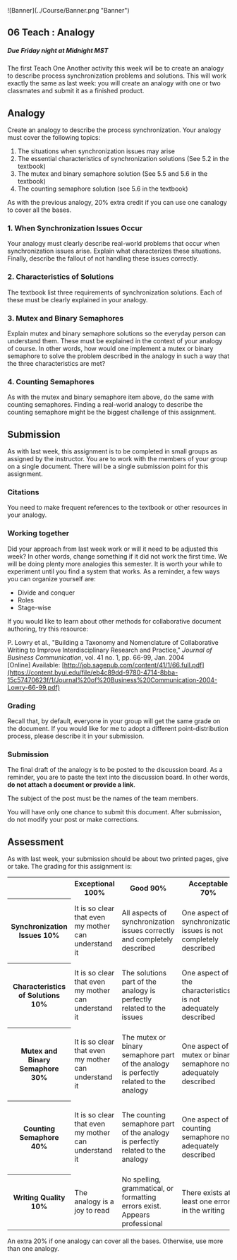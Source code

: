 <div id="main" class="splash">

<div id="header">![Banner](../Course/Banner.png "Banner")

<article>

# 06 Teach : Analogy

##### Due Friday night at Midnight MST

The first Teach One Another activity this week will be to create an analogy to describe process synchronization problems and solutions. This will work exactly the same as last week: you will create an analogy with one or two classmates and submit it as a finished product.

## Analogy

Create an analogy to describe the process synchronization. Your analogy must cover the following topics:

1.  The situations when synchronization issues may arise
2.  The essential characteristics of synchronization solutions (See 5.2 in the textbook)
3.  The mutex and binary semaphore solution (See 5.5 and 5.6 in the textbook)
4.  The counting semaphore solution (see 5.6 in the textbook)

As with the previous analogy, 20% extra credit if you can use one canalogy to cover all the bases.

### 1\. When Synchronization Issues Occur

Your analogy must clearly describe real-world problems that occur when synchronization issues arise. Explain what characterizes these situations. Finally, describe the fallout of not handling these issues correctly.

### 2\. Characteristics of Solutions

The textbook list three requirements of synchronization solutions. Each of these must be clearly explained in your analogy.

### 3\. Mutex and Binary Semaphores

Explain mutex and binary semaphore solutions so the everyday person can understand them. These must be explained in the context of your analogy of course. In other words, how would one implement a mutex or binary semaphore to solve the problem described in the analogy in such a way that the three characteristics are met?

### 4\. Counting Semaphores

As with the mutex and binary semaphore item above, do the same with counting semaphores. Finding a real-world analogy to describe the counting semaphore might be the biggest challenge of this assignment.

## Submission

As with last week, this assignment is to be completed in small groups as assigned by the instructor. You are to work with the members of your group on a single document. There will be a single submission point for this assignment.

### Citations

You need to make frequent references to the textbook or other resources in your analogy.

### Working together

Did your approach from last week work or will it need to be adjusted this week? In other words, change something if it did not work the first time. We will be doing plenty more analogies this semester. It is worth your while to experiment until you find a system that works. As a reminder, a few ways you can organize yourself are:

*   Divide and conquer
*   Roles
*   Stage-wise

If you would like to learn about other methods for collaborative document authoring, try this resource:

P. Lowry et al., "Building a Taxonomy and Nomenclature of Collaborative Writing to Improve Interdisciplinary Research and Practice," _Journal of Business Communication_, vol. 41 no. 1, pp. 66-99, Jan. 2004  
[Online] Available: [http://job.sagepub.com/content/41/1/66.full.pdf](https://content.byui.edu/file/eb4c89dd-9780-4714-8bba-15c57470623f/1/Journal%20of%20Business%20Communication-2004-Lowry-66-99.pdf)

### Grading

Recall that, by default, everyone in your group will get the same grade on the document. If you would like for me to adopt a different point-distribution process, please describe it in your submission.

### Submission

The final draft of the analogy is to be posted to the discussion board. As a reminder, you are to paste the text into the discussion board. In other words, **do not attach a document or provide a link**.

The subject of the post must be the names of the team members.

You will have only one chance to submit this document. After submission, do not modify your post or make corrections.

## Assessment

As with last week, your submission should be about two printed pages, give or take. The grading for this assignment is:

<table class="rubric">

<tbody>

<tr>

<th> </th>

<th>Exceptional  
100%</th>

<th>Good  
90%</th>

<th>Acceptable  
70%</th>

<th>Developing  
50%</th>

<th>Missing  
0%</th>

</tr>

<tr>

<th>Synchronization Issues  
10%</th>

<td>It is so clear that even my mother can understand it</td>

<td>All aspects of synchronization issues correctly and completely described</td>

<td>One aspect of synchronization issues is not completely described</td>

<td>An error was made in the description of synchronization issues or presentation of the analogy</td>

<td>The quality of the description is lacking</td>

</tr>

<tr>

<th>Characteristics of Solutions  
10%</th>

<td>It is so clear that even my mother can understand it</td>

<td>The solutions part of the analogy is perfectly related to the issues</td>

<td>One aspect of the characteristics is not adequately described</td>

<td>An error was made in the description of the characteristics of solutions in the analogy</td>

<td>The quality of the characteristics description is lacking</td>

</tr>

<tr>

<th>Mutex and Binary Semaphore  
30%</th>

<td>It is so clear that even my mother can understand it</td>

<td>The mutex or binary semaphore part of the analogy is perfectly related to the analogy</td>

<td>One aspect of mutex or binary semaphore not adequately described</td>

<td>An error was made in the description of mutex or binary semaphore in the presentation of the analogy</td>

<td>The quality of the mutex or binary semaphore description is lacking</td>

</tr>

<tr>

<th>Counting Semaphore  
40%</th>

<td>It is so clear that even my mother can understand it</td>

<td>The counting semaphore part of the analogy is perfectly related to the analogy</td>

<td>One aspect of counting semaphore not adequately described</td>

<td>An error was made in the description of counting semaphore in the presentation of the analogy</td>

<td>The quality of the counting semaphore description is lacking</td>

</tr>

<tr>

<th>Writing Quality  
10%</th>

<td>The analogy is a joy to read</td>

<td>No spelling, grammatical, or formatting errors exist. Appears professional</td>

<td>There exists at least one error in the writing</td>

<td>Many spelling, grammatical, or formatting errors exist</td>

<td>Writing quality not where it should be for a 300-level course</td>

</tr>

</tbody>

</table>

An extra 20% if one analogy can cover all the bases. Otherwise, use more than one analogy.

</article>

</div>

</div>